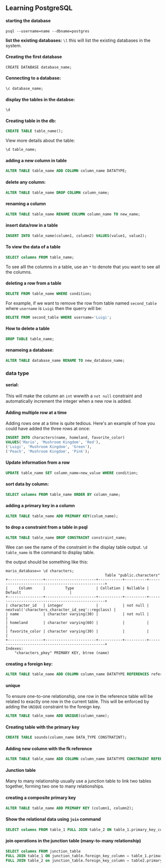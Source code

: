 ## Learning PostgreSQL

#### starting the database

`psql --username=name --dbname=postgres`

**list the existing databases:**
`\l` this will list the existing databases in the system.

#### **Creating the first database**

```
CREATE DATABASE database_name;
```

#### Connecting to a database:

```
\c database_name;
```

#### display the tables in the databse:

```
\d
```

#### Creating table in the db:

```sql
CREATE TABLE table_name();
```

View more details about the table:

```postgresql
\d table_name;
```

#### adding a new column in table

```sql
ALTER TABLE table_name ADD COLUMN column_name DATATYPE;
```

#### delete any column:

```sql
ALTER TABLE table_name DROP COLUMN column_name;
```

#### renaming a column

```sql
ALTER TABLE table_name RENAME COLUMN column_name TO new_name;
```

#### insert data/row in a table

```sql
INSERT INTO table_name(column1, column2) VALUES(value1, value2);
```

#### To view the data of a table

```sql
SELECT columns FROM table_name;
```

To see alll the columns in a table, use an `*` to denote that you want to see all the columns.

#### deleting a row from a table

```sql
DELETE FROM table_name WHERE condition;
```

For example, if we want to remove the row from table named `second_table` where `username` is `Luigi` then the querry will be:

```sql
DELETE FROM second_table WHERE username='Luigi';
```

#### How to delete a table

```sql
DROP TABLE table_name;
```

#### renameing a database:

```sql
ALTER TABLE database_name RENAME TO new_database_name;
```

### data type

#### serial:

This will make the column an `int` wwwith a `not null` constraint and automatically increment the integer when a new row is added.

#### Adding multiple row at a time

Adding rows one at a time is quite tedious. Here's an example of how you could have added the three rows at once:

```sql
INSERT INTO characters(name, homeland, favorite_color)
VALUES('Mario', 'Mushroom Kingdom', 'Red'),
('Luigi', 'Mushroom Kingdom', 'Green'),
('Peach', 'Mushroom Kingdom', 'Pink');
```

#### Update information from a row

```sql
UPDATE table_name SET column_name=new_value WHERE condition;
```

#### sort data by column:

```sql
SELECT columns FROM table_name ORDER BY column_name;
```

#### adding a primary key in a column

```sql
ALTER TABLE table_name ADD PRIMARY KEY(colum_name);
```

#### to drop a constraint from a table in psql

```sql
ALTER TABLE table_name DROP CONSTRAINT constraint_name;
```

Wee can see the name of the constraint in the display table output.
`\d table_name` is the command to display table.

the output should be something like this:

```
mario_database=> \d characters;
                                             Table "public.characters"
+----------------+-----------------------+-----------+----------+--------------------------------------------------+
|     Column     |         Type          | Collation | Nullable |                     Default                      |
+----------------+-----------------------+-----------+----------+--------------------------------------------------+
| character_id   | integer               |           | not null | nextval('characters_character_id_seq'::regclass) |
| name           | character varying(30) |           | not null |                                                  |
| homeland       | character varying(60) |           |          |                                                  |
| favorite_color | character varying(30) |           |          |                                                  |
+----------------+-----------------------+-----------+----------+--------------------------------------------------+
Indexes:
    "characters_pkey" PRIMARY KEY, btree (name)
```

#### creating a foreign key:

```sql
ALTER TABLE table_name ADD COLUMN column_name DATATYPE REFERENCES referece_table_name(reference_column_name);
```

#### unique

To ensure one-to-one relationship, one row in the reference table will be related to exactly one row in the current table. This will be enforced by adding the `UNIQUE` constraint to the foreign key.

```sql
ALTER TABLE table_name ADD UNIQUE(column_name);
```

#### Creating table with the primary key

```sql
CREATE TABLE sounds(column_name DATA_TYPE CONSTRATINT);
```

#### Adding new column with the fk reference

```sql
ALTER TABLE table_name ADD COLUMN column_name DATATYPE CONSTRAINT REFERENCES referenced_table_name(referenced_column_name);
```

#### Junction table

Many to many relationship usually use a junction table to link two tables together, forming two one to many relationships.

#### creating a composite primary key

```sql
ALTER TABLE table_name ADD PRIMARY KEY (column1, column2);
```

#### Show the relational data using `join` command

```sql
SELECT columns FROM table_1 FULL JOIN table_2 ON table_1.primary_key_column = table_2.foreign_key_column;
```

#### join operations in the junction table (many-to-many relationship)

```sql
SELECT columns FROM junction_table
FULL JOIN table_1 ON junction_table.foreign_key_column = table_1.primary_key_column
FULL JOIN table_2 on junction_table.foreign_key_column = table2.primary_key_column;
```

